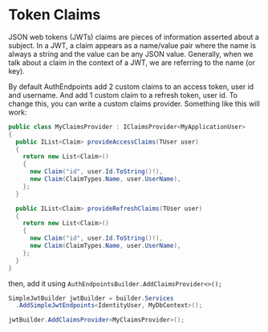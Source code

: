 # Token Claims
JSON web tokens (JWTs) claims are pieces of information asserted about a subject. 
In a JWT, a claim appears as a name/value pair where the name is always a string and the value can be any JSON value. 
Generally, when we talk about a claim in the context of a JWT, we are referring to the name (or key).

By default AuthEndpoints add 2 custom claims to an access token, user id and username. 
And add 1 custom claim to a refresh token, user id.
To change this, you can write a custom claims provider. Something like this will work:

```cs
public class MyClaimsProvider : IClaimsProvider<MyApplicationUser>
{
  public IList<Claim> provideAccessClaims(TUser user)
  {
    return new List<Claim>()
    {
      new Claim("id", user.Id.ToString()!),
      new Claim(ClaimTypes.Name, user.UserName),
    };
  }

  public IList<Claim> provideRefreshClaims(TUser user)
  {
    return new List<Claim>()
    {
      new Claim("id", user.Id.ToString()!),
      new Claim(ClaimTypes.Name, user.UserName),
    };
  }
}
```

then, add it using `AuthEndpointsBuilder.AddClaimsProvider<>();`

```cs
SimpleJwtBuilder jwtBuilder = builder.Services
  .AddSimpleJwtEndpoints<IdentityUser, MyDbContext>();

jwtBuilder.AddClaimsProvider<MyClaimsProvider>();
```
